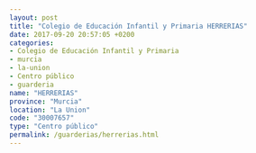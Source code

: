 ```yaml
---
layout: post
title: "Colegio de Educación Infantil y Primaria HERRERIAS"
date: 2017-09-20 20:57:05 +0200
categories:
- Colegio de Educación Infantil y Primaria
- murcia
- la-union
- Centro público
- guarderia
name: "HERRERIAS"
province: "Murcia"
location: "La Union"
code: "30007657"
type: "Centro público"
permalink: /guarderias/herrerias.html
---
```

